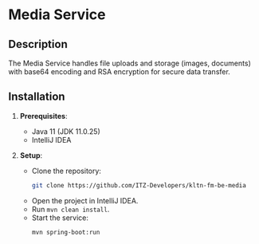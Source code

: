 # Media Service

## Description
The Media Service handles file uploads and storage (images, documents) with base64 encoding and RSA encryption for secure data transfer.

## Installation
1. **Prerequisites**:
   - Java 11 (JDK 11.0.25)
   - IntelliJ IDEA

2. **Setup**:
   - Clone the repository:  
     ```bash
     git clone https://github.com/ITZ-Developers/kltn-fm-be-media
     ```
   - Open the project in IntelliJ IDEA.
   - Run `mvn clean install`.
   - Start the service:  
     ```bash
     mvn spring-boot:run
     ```